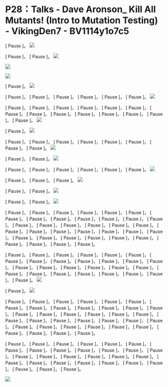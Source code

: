 # P28：Talks - Dave Aronson_ Kill All Mutants! (Intro to Mutation Testing) - VikingDen7 - BV1114y1o7c5

 [ Pause ]。
![](img/43f9692aaebe3d885df6893d1e075e11_1.png)

 [ Pause ]， [ Pause ]。
![](img/43f9692aaebe3d885df6893d1e075e11_3.png)

![](img/43f9692aaebe3d885df6893d1e075e11_4.png)

![](img/43f9692aaebe3d885df6893d1e075e11_5.png)

 [ Pause ]。
![](img/43f9692aaebe3d885df6893d1e075e11_7.png)

 [ Pause ]， [ Pause ]， [ Pause ]， [ Pause ]， [ Pause ]， [ Pause ]。
![](img/43f9692aaebe3d885df6893d1e075e11_9.png)

 [ Pause ]， [ Pause ]， [ Pause ]， [ Pause ]， [ Pause ]， [ Pause ]， [ Pause ]， [ Pause ]， [ Pause ]。 [ Pause ]， [ Pause ]， [ Pause ]， [ Pause ]， [ Pause ]。
![](img/43f9692aaebe3d885df6893d1e075e11_11.png)

 [ Pause ]。
![](img/43f9692aaebe3d885df6893d1e075e11_13.png)

 [ Pause ]， [ Pause ]， [ Pause ]， [ Pause ]， [ Pause ]， [ Pause ]， [ Pause ]， [ Pause ]。
![](img/43f9692aaebe3d885df6893d1e075e11_15.png)

 [ Pause ]， [ Pause ]。
![](img/43f9692aaebe3d885df6893d1e075e11_17.png)

 [ Pause ]， [ Pause ]， [ Pause ]， [ Pause ]， [ Pause ]， [ Pause ]。
![](img/43f9692aaebe3d885df6893d1e075e11_19.png)

 [ Pause ]， [ Pause ]， [ Pause ]。
![](img/43f9692aaebe3d885df6893d1e075e11_21.png)

 [ Pause ]， [ Pause ]。
![](img/43f9692aaebe3d885df6893d1e075e11_23.png)

 [ Pause ]， [ Pause ]。
![](img/43f9692aaebe3d885df6893d1e075e11_25.png)

 [ Pause ]， [ Pause ]， [ Pause ]， [ Pause ]， [ Pause ]， [ Pause ]， [ Pause ]， [ Pause ]， [ Pause ]。 [ Pause ]， [ Pause ]， [ Pause ]， [ Pause ]， [ Pause ]， [ Pause ]， [ Pause ]， [ Pause ]， [ Pause ]。 [ Pause ]， [ Pause ]， [ Pause ]， [ Pause ]， [ Pause ]， [ Pause ]， [ Pause ]， [ Pause ]， [ Pause ]。 [ Pause ]， [ Pause ]， [ Pause ]， [ Pause ]， [ Pause ]， [ Pause ]， [ Pause ]， [ Pause ]， [ Pause ]。

 [ Pause ]， [ Pause ]， [ Pause ]， [ Pause ]， [ Pause ]， [ Pause ]， [ Pause ]， [ Pause ]， [ Pause ]。 [ Pause ]， [ Pause ]， [ Pause ]， [ Pause ]， [ Pause ]， [ Pause ]， [ Pause ]， [ Pause ]， [ Pause ]。 [ Pause ]， [ Pause ]， [ Pause ]， [ Pause ]， [ Pause ]， [ Pause ]， [ Pause ]， [ Pause ]， [ Pause ]。
![](img/43f9692aaebe3d885df6893d1e075e11_27.png)

 [ Pause ]。
![](img/43f9692aaebe3d885df6893d1e075e11_29.png)

 [ Pause ]， [ Pause ]， [ Pause ]， [ Pause ]， [ Pause ]， [ Pause ]， [ Pause ]， [ Pause ]， [ Pause ]。 [ Pause ]， [ Pause ]， [ Pause ]， [ Pause ]， [ Pause ]， [ Pause ]， [ Pause ]， [ Pause ]， [ Pause ]。 [ Pause ]， [ Pause ]， [ Pause ]， [ Pause ]， [ Pause ]， [ Pause ]， [ Pause ]， [ Pause ]， [ Pause ]。 [ Pause ]， [ Pause ]， [ Pause ]， [ Pause ]， [ Pause ]， [ Pause ]， [ Pause ]， [ Pause ]， [ Pause ]。

 [ Pause ]， [ Pause ]， [ Pause ]， [ Pause ]， [ Pause ]， [ Pause ]， [ Pause ]， [ Pause ]， [ Pause ]。 [ Pause ]， [ Pause ]， [ Pause ]， [ Pause ]， [ Pause ]， [ Pause ]， [ Pause ]， [ Pause ]， [ Pause ]。 [ Pause ]， [ Pause ]， [ Pause ]， [ Pause ]， [ Pause ]， [ Pause ]， [ Pause ]， [ Pause ]， [ Pause ]。 [ Pause ]， [ Pause ]。

![](img/43f9692aaebe3d885df6893d1e075e11_31.png)